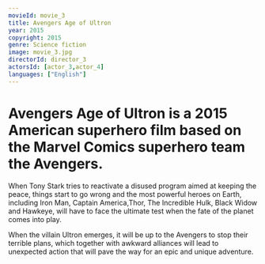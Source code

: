```yaml
---
movieId: movie_3
title: Avengers Age of Ultron
year: 2015
copyright: 2015
genre: Science fiction
image: movie_3.jpg
directorId: director_3
actorsId: [actor_3,actor_4]
languages: ["English"]
---
```


# Avengers Age of Ultron is a 2015 American superhero film based on the Marvel Comics superhero team the Avengers.
When Tony Stark tries to reactivate a disused program aimed at keeping the peace, things start to go wrong and the most powerful heroes on Earth, including Iron Man, Captain America,Thor, The Incredible Hulk, Black Widow and Hawkeye, will have to face the ultimate test when the fate of the planet comes into play.

When the villain Ultron emerges, it will be up to the Avengers to stop their terrible plans, which together with awkward alliances will lead to unexpected action that will pave the way for an epic and unique adventure.